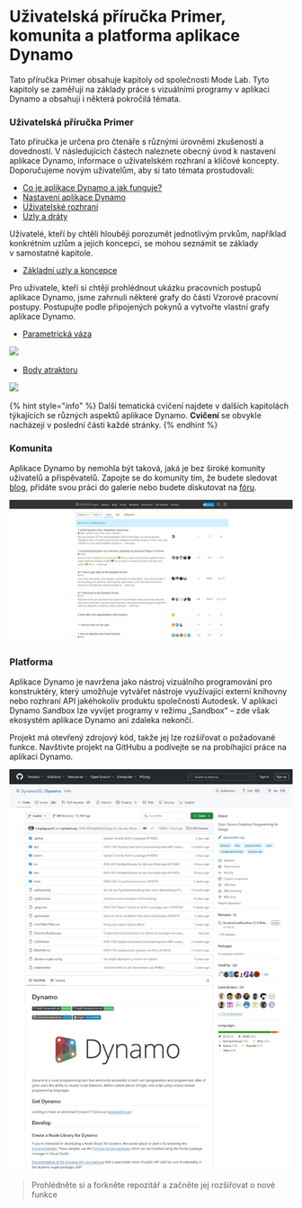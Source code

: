 # Uživatelská příručka Primer, komunita a platforma aplikace Dynamo

Tato příručka Primer obsahuje kapitoly od společnosti Mode Lab. Tyto kapitoly se zaměřují na základy práce s vizuálními programy v aplikaci Dynamo a obsahují i některá pokročilá témata.

### Uživatelská příručka Primer

Tato příručka je určena pro čtenáře s různými úrovněmi zkušeností a dovedností. V následujících částech naleznete obecný úvod k nastavení aplikace Dynamo, informace o uživatelském rozhraní a klíčové koncepty. Doporučujeme novým uživatelům, aby si tato témata prostudovali:

* [Co je aplikace Dynamo a jak funguje?](1-what-is-dynamo.md)
* [Nastavení aplikace Dynamo](../2\_setup\_for\_dynamo/)
* [Uživatelské rozhraní](../3\_user\_interface/)
* [Uzly a dráty](../4\_nodes\_and\_wires/)

Uživatelé, kteří by chtěli hlouběji porozumět jednotlivým prvkům, například konkrétním uzlům a jejich koncepci, se mohou seznámit se základy v samostatné kapitole.

* [Základní uzly a koncepce](../5\_essential\_nodes\_and\_concepts/)

Pro uživatele, kteří si chtějí prohlédnout ukázku pracovních postupů aplikace Dynamo, jsme zahrnuli některé grafy do části Vzorové pracovní postupy. Postupujte podle připojených pokynů a vytvořte vlastní grafy aplikace Dynamo.

* [Parametrická váza](../10\_sample\_workflow/10-1\_getting-started-workflows/1-parametric-vase.md)

![](images/1-2/vase1.gif)

* [Body atraktoru](../10\_sample\_workflow/10-1\_getting-started-workflows/2-attractor-points.md)

![](images/1-2/attractor1.gif)

{% hint style="info" %}
Další tematická cvičení najdete v dalších kapitolách týkajících se různých aspektů aplikace Dynamo.  **Cvičení** se obvykle nacházejí v poslední části každé stránky.
{% endhint %}

### Komunita

Aplikace Dynamo by nemohla být taková, jaká je bez široké komunity uživatelů a přispěvatelů. Zapojte se do komunity tím, že budete sledovat [blog](http://dynamobim.org/blog/), přidáte svou práci do galerie nebo budete diskutovat na [fóru](https://forum.dynamobim.com).

![Fórum](images/1-2/02-Community.png)

### Platforma

Aplikace Dynamo je navržena jako nástroj vizuálního programování pro konstruktéry, který umožňuje vytvářet nástroje využívající externí knihovny nebo rozhraní API jakéhokoliv produktu společnosti Autodesk. V aplikaci Dynamo Sandbox lze vyvíjet programy v režimu „Sandbox“ – zde však ekosystém aplikace Dynamo ani zdaleka nekončí.

Projekt má otevřený zdrojový kód, takže jej lze rozšiřovat o požadované funkce. Navštivte projekt na GitHubu a podívejte se na probíhající práce na aplikaci Dynamo.

![Repozitář](images/1-2/03-TheRepo.png)

> Prohlédněte si a forkněte repozitář a začněte jej rozšiřovat o nové funkce
